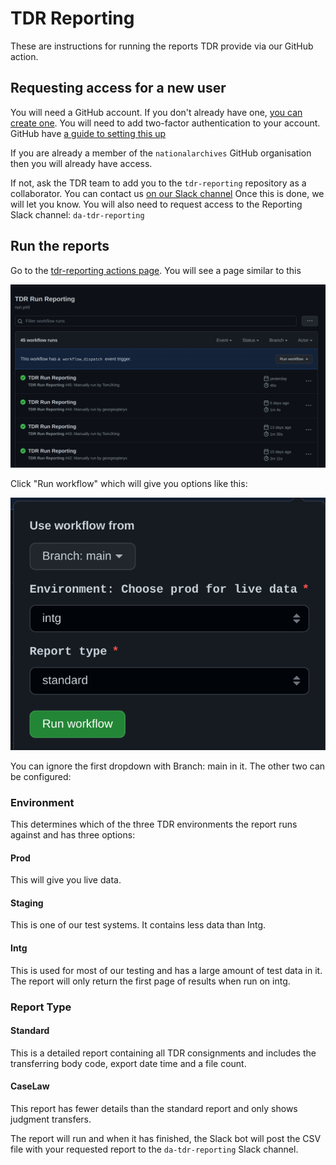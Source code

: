 # TDR Reporting

These are instructions for running the reports TDR provide via our GitHub action.

## Requesting access for a new user
You will need a GitHub account. If you don't already have one, [you can create one](https://github.com/signup). You will need to add two-factor authentication to your account. GitHub have [a guide to setting this up](https://docs.github.com/en/authentication/securing-your-account-with-two-factor-authentication-2fa/configuring-two-factor-authentication)

If you are already a member of the `nationalarchives` GitHub organisation then you will already have access.

If not, ask the TDR team to add you to the `tdr-reporting` repository as a collaborator. You can contact us [on our Slack channel](https://tna-digital.slack.com/archives/CJYJYG54L) Once this is done, we will let you know. You will also need to request access to the Reporting Slack channel: `da-tdr-reporting`

## Run the reports
Go to the [tdr-reporting actions page](https://github.com/nationalarchives/tdr-reporting/actions/workflows/run.yml). You will see a page similar to this

![](./images/reporting_run_action.png)
 
Click "Run workflow" which will give you options like this:

![](./images/reporting_drop_down.png)

You can ignore the first dropdown with Branch: main in it. The other two can be configured:

### Environment
This determines which of the three TDR environments the report runs against and has three options:
#### Prod 
This will give you live data. 

#### Staging
This is one of our test systems. It contains less data than Intg.

#### Intg
This is used for most of our testing and has a large amount of test data in it. The report will only return the first page of results when run on intg.

### Report Type
#### Standard
This is a detailed report containing all TDR consignments and includes the transferring body code, export date time and a file count.

#### CaseLaw
This report has fewer details than the standard report and only shows judgment transfers.


The report will run and when it has finished, the Slack bot will post the CSV file with your requested report to the `da-tdr-reporting` Slack channel.
